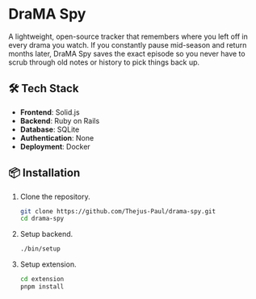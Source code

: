 # DraMA Spy

A lightweight, open-source tracker that remembers where you left off in every drama you watch.
If you constantly pause mid-season and return months later, DraMA Spy saves the exact episode so you never have to scrub through old notes or history to pick things back up.

## 🛠️ Tech Stack

- **Frontend**: Solid.js
- **Backend**: Ruby on Rails
- **Database**: SQLite
- **Authentication**: None
- **Deployment**: Docker

## 📦 Installation

1. Clone the repository.
    ```sh
    git clone https://github.com/Thejus-Paul/drama-spy.git
    cd drama-spy
    ```

2. Setup backend.
    ```sh
    ./bin/setup
    ```

3. Setup extension.
    ```sh
    cd extension
    pnpm install
    ```